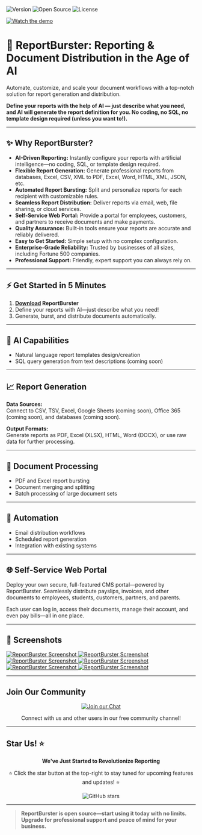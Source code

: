 ![Version](https://img.shields.io/badge/Version-10.3.0-2A8FBD?style=flat-square&logo=azure-pipelines)
![Open Source](https://img.shields.io/badge/Open%20Source-❤%EF%B8%8F-FF8C00?style=flat-square)
![License](https://img.shields.io/badge/License-SSPL_1.0-D34245?style=flat-square&logo=open-source-initiative)

<!-- 🎬 Demo Video: Make your README instantly engaging! -->
[![Watch the demo](https://www.reportburster.com/assets/reportburster-demo-thumbnail.jpg)](https://www.reportburster.com/assets/reportburster-demo.mp4)

# 🚀 ReportBurster: Reporting & Document Distribution in the Age of AI

Automate, customize, and scale your document workflows with a top-notch solution for report generation and distribution.

**Define your reports with the help of AI — just describe what you need, and AI will generate the report definition for you. No coding, no SQL, no template design required (unless you want to!).**

---

## ✨ Why ReportBurster?

- **AI-Driven Reporting:** Instantly configure your reports with artificial intelligence—no coding, SQL, or template design required.
- **Flexible Report Generation:** Generate professional reports from databases, Excel, CSV, XML to PDF, Excel, Word, HTML, XML, JSON, etc.
- **Automated Report Bursting:** Split and personalize reports for each recipient with customizable rules.
- **Seamless Report Distribution:** Deliver reports via email, web, file sharing, or cloud services.
- **Self-Service Web Portal:** Provide a portal for employees, customers, and partners to receive documents and make payments.
- **Quality Assurance:** Built-in tools ensure your reports are accurate and reliably delivered.
- **Easy to Get Started:** Simple setup with no complex configuration.
- **Enterprise-Grade Reliability:** Trusted by businesses of all sizes, including Fortune 500 companies.
- **Professional Support:** Friendly, expert support you can always rely on.

---

## ⚡ Get Started in 5 Minutes

1. **[Download](https://www.reportburster.com) ReportBurster**
2. Define your reports with AI—just describe what you need!
3. Generate, burst, and distribute documents automatically.

---

## 🧠 AI Capabilities

- Natural language report templates design/creation
- SQL query generation from text descriptions (coming soon)

---

## 📈 Report Generation

**Data Sources:**  
Connect to CSV, TSV, Excel, Google Sheets (coming soon), Office 365 (coming soon), and databases (coming soon).

**Output Formats:**  
Generate reports as PDF, Excel (XLSX), HTML, Word (DOCX), or use raw data for further processing.

---

## 📄 Document Processing

- PDF and Excel report bursting
- Document merging and splitting
- Batch processing of large document sets

---

## 🔄 Automation

- Email distribution workflows
- Scheduled report generation
- Integration with existing systems

---

## 🌐 Self-Service Web Portal

Deploy your own secure, full-featured CMS portal—powered by ReportBurster. Seamlessly distribute payslips, invoices, and other documents to employees, students, customers, partners, and parents.

Each user can log in, access their documents, manage their account, and even pay bills—all in one place.

---

## 📸 Screenshots

<a href="https://www.reportburster.com" target="_blank">
  <img src="https://github.com/user-attachments/assets/5ab0e755-92a2-4efe-9c53-83562c658a86" alt="ReportBurster Screenshot">
</a>
<a href="https://www.reportburster.com" target="_blank">
  <img src="https://github.com/user-attachments/assets/200535cd-c6bb-496b-8c47-ec330b79dd09" alt="ReportBurster Screenshot">
</a>
<a href="https://www.reportburster.com" target="_blank">
  <img src="https://github.com/user-attachments/assets/52c395d7-472d-47d8-807e-1f47cd8dd45f" alt="ReportBurster Screenshot">
</a>
<a href="https://www.reportburster.com" target="_blank">
  <img src="https://github.com/user-attachments/assets/dc09c6bc-0ef5-4185-85f4-4381674d4f14" alt="ReportBurster Screenshot">
</a>
<a href="https://www.reportburster.com" target="_blank">
  <img src="https://github.com/user-attachments/assets/2b302556-b445-4657-ac0e-5675f8d6fa26" alt="ReportBurster Screenshot">
</a>
<a href="https://www.reportburster.com" target="_blank">
  <img src="https://github.com/user-attachments/assets/801b08af-ca44-4439-aa72-f709e38ee13a" alt="ReportBurster Screenshot">
</a>

---

## Join Our Community

<div align="center">
  <a href="https://chat.reportburster.com/" target="_blank">
    <img src="https://img.shields.io/badge/Join_Our-RocketChat-red?style=for-the-badge&logo=rocket.chat" alt="Join our Chat" />
  </a>
  <p>Connect with us and other users in our free community channel!</p>
</div>

---

## Star Us! ⭐

<div align="center">
  <p><strong>We've Just Started to Revolutionize Reporting</strong></p>
  <p>⭐ Click the star button at the top-right to stay tuned for upcoming features and updates! ⭐</p>
  <img src="https://img.shields.io/github/stars/flowkraft/reportburster?style=social" alt="GitHub stars">
</div>

---

> **ReportBurster is open source—start using it today with no limits. Upgrade for professional support and peace of mind for your business.**